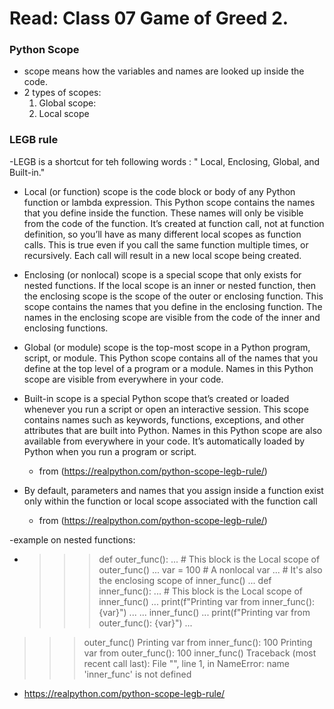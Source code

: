 # Read: Class 07 Game of Greed 2.
### Python Scope
- scope means how the variables and names are looked up inside the code.
- 2 types of scopes:
	1. Global scope: 
	2. Local scope 


### LEGB rule
-LEGB is a shortcut for teh following words : " Local, Enclosing, Global, and Built-in."


- Local (or function) scope is the code block or body of any Python function or lambda expression. 
This Python scope contains the names that you define inside the function. These names will only be visible 
from the code of the function. It’s created at function call, not at function definition, so you’ll have as 
many different local scopes as function calls. This is true even if you call the same function multiple times, 
or recursively. Each call will result in a new local scope being created.

- Enclosing (or nonlocal) scope is a special scope that only exists for nested functions. If the local scope is an 
inner or nested function, then the enclosing scope is the scope of the outer or enclosing function. This scope contains 
the names that you define in the enclosing function. The names in the enclosing scope are visible from the 
code of the inner and enclosing functions.

- Global (or module) scope is the top-most scope in a Python program, script, or module. This Python scope contains all 
of the names that you define at the top level of a program or a module. Names in this Python scope are visible from everywhere in your code.

- Built-in scope is a special Python scope that’s created or loaded whenever you run a script or open an interactive session. 
This scope contains names such as keywords, functions, exceptions, and other attributes that are built into Python. 
Names in this Python scope are also available from everywhere in your code. It’s automatically loaded by Python when you run a program or script.


	- from (https://realpython.com/python-scope-legb-rule/)
- By default, parameters and names that you assign inside a function exist only within the function or local scope associated with the function call
	- from (https://realpython.com/python-scope-legb-rule/)


-example on nested functions: 
- >>> def outer_func():
...     # This block is the Local scope of outer_func()
...     var = 100  # A nonlocal var
...     # It's also the enclosing scope of inner_func()
...     def inner_func():
...         # This block is the Local scope of inner_func()
...         print(f"Printing var from inner_func(): {var}")
...
...     inner_func()
...     print(f"Printing var from outer_func(): {var}")
...
>>> outer_func()
Printing var from inner_func(): 100
Printing var from outer_func(): 100
>>> inner_func()
Traceback (most recent call last):
  File "<stdin>", line 1, in <module>
NameError: name 'inner_func' is not defined

 - https://realpython.com/python-scope-legb-rule/
